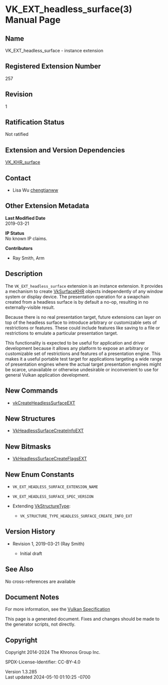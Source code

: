 # VK_EXT_headless_surface(3) Manual Page

## Name

VK_EXT_headless_surface - instance extension



## <a href="#_registered_extension_number" class="anchor"></a>Registered Extension Number

257

## <a href="#_revision" class="anchor"></a>Revision

1

## <a href="#_ratification_status" class="anchor"></a>Ratification Status

Not ratified

## <a href="#_extension_and_version_dependencies" class="anchor"></a>Extension and Version Dependencies

[VK_KHR_surface](https://registry.khronos.org/vulkan/specs/1.3-extensions/man/html/VK_KHR_surface.html)  

## <a href="#_contact" class="anchor"></a>Contact

- Lisa Wu <a
  href="https://github.com/KhronosGroup/Vulkan-Docs/issues/new?body=%5BVK_EXT_headless_surface%5D%20@chengtianww%0A*Here%20describe%20the%20issue%20or%20question%20you%20have%20about%20the%20VK_EXT_headless_surface%20extension*"
  target="_blank" rel="nofollow noopener"><em></em>chengtianww</a>

## <a href="#_other_extension_metadata" class="anchor"></a>Other Extension Metadata

**Last Modified Date**  
2019-03-21

**IP Status**  
No known IP claims.

**Contributors**  
- Ray Smith, Arm

## <a href="#_description" class="anchor"></a>Description

The `VK_EXT_headless_surface` extension is an instance extension. It
provides a mechanism to create [VkSurfaceKHR](https://registry.khronos.org/vulkan/specs/1.3-extensions/man/html/VkSurfaceKHR.html) objects
independently of any window system or display device. The presentation
operation for a swapchain created from a headless surface is by default
a no-op, resulting in no externally-visible result.

Because there is no real presentation target, future extensions can
layer on top of the headless surface to introduce arbitrary or
customizable sets of restrictions or features. These could include
features like saving to a file or restrictions to emulate a particular
presentation target.

This functionality is expected to be useful for application and driver
development because it allows any platform to expose an arbitrary or
customizable set of restrictions and features of a presentation engine.
This makes it a useful portable test target for applications targeting a
wide range of presentation engines where the actual target presentation
engines might be scarce, unavailable or otherwise undesirable or
inconvenient to use for general Vulkan application development.

## <a href="#_new_commands" class="anchor"></a>New Commands

- [vkCreateHeadlessSurfaceEXT](https://registry.khronos.org/vulkan/specs/1.3-extensions/man/html/vkCreateHeadlessSurfaceEXT.html)

## <a href="#_new_structures" class="anchor"></a>New Structures

- [VkHeadlessSurfaceCreateInfoEXT](https://registry.khronos.org/vulkan/specs/1.3-extensions/man/html/VkHeadlessSurfaceCreateInfoEXT.html)

## <a href="#_new_bitmasks" class="anchor"></a>New Bitmasks

- [VkHeadlessSurfaceCreateFlagsEXT](https://registry.khronos.org/vulkan/specs/1.3-extensions/man/html/VkHeadlessSurfaceCreateFlagsEXT.html)

## <a href="#_new_enum_constants" class="anchor"></a>New Enum Constants

- `VK_EXT_HEADLESS_SURFACE_EXTENSION_NAME`

- `VK_EXT_HEADLESS_SURFACE_SPEC_VERSION`

- Extending [VkStructureType](https://registry.khronos.org/vulkan/specs/1.3-extensions/man/html/VkStructureType.html):

  - `VK_STRUCTURE_TYPE_HEADLESS_SURFACE_CREATE_INFO_EXT`

## <a href="#_version_history" class="anchor"></a>Version History

- Revision 1, 2019-03-21 (Ray Smith)

  - Initial draft

## <a href="#_see_also" class="anchor"></a>See Also

No cross-references are available

## <a href="#_document_notes" class="anchor"></a>Document Notes

For more information, see the <a
href="https://registry.khronos.org/vulkan/specs/1.3-extensions/html/vkspec.html#VK_EXT_headless_surface"
target="_blank" rel="noopener">Vulkan Specification</a>

This page is a generated document. Fixes and changes should be made to
the generator scripts, not directly.

## <a href="#_copyright" class="anchor"></a>Copyright

Copyright 2014-2024 The Khronos Group Inc.

SPDX-License-Identifier: CC-BY-4.0

Version 1.3.285  
Last updated 2024-05-10 01:10:25 -0700
